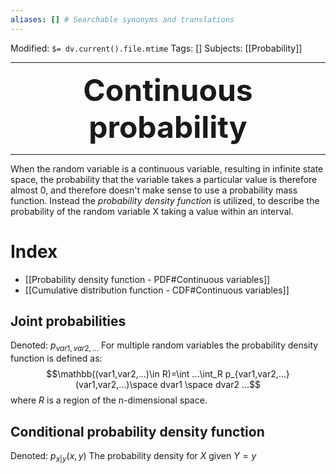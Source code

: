 ```yaml
---
aliases: [] # Searchable synonyms and translations
---
```

Modified: `$= dv.current().file.mtime`
Tags: []
Subjects: [[Probability]] 
****

 <p align="center">
	<font size="9"><strong>Continuous probability</strong></font>
</p>

****

When the random variable is a continuous variable, resulting in infinite state space, the probability that the variable takes a particular value is therefore almost 0, and therefore doesn't make sense to use a probability mass function.
Instead the *probability density function* is utilized, to describe the probability of the random variable X taking a value within an interval.

# Index
- [[Probability density function - PDF#Continuous variables]]
- [[Cumulative distribution function - CDF#Continuous variables]]

## Joint probabilities
Denoted: $p_{var1,var2,...}$
For multiple random variables the probability density function is defined as:
$$\mathbb((var1,var2,...)\in R)=\int ...\int_R p_{var1,var2,...}(var1,var2,...)\space dvar1 \space dvar2 ...$$
where $R$ is a region of the n-dimensional space.

## Conditional probability density function
Denoted: $p_{x|y}(x,y)$
The probability density for $X$ given $Y=y$